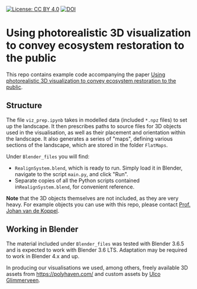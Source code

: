 [![License: CC BY 4.0](https://img.shields.io/badge/License-CC_BY_4.0-lightgrey.svg)](https://creativecommons.org/licenses/by/4.0/) [![DOI](https://zenodo.org/badge/DOI/10.5281/zenodo.14008586.svg)](https://doi.org/10.5281/zenodo.14008586)

# Using photorealistic 3D visualization to convey ecosystem restoration to the public

This repo contains example code accompanying the paper [Using photorealistic 3D visualization to convey ecosystem restoration to the public](https://doi.org/10.3389/fclim.2025.1525331).

## Structure

The file `viz_prep.ipynb` takes in modelled data (included `*.npz` files) to set up the landscape. It then prescribes paths to source files for 3D objects used in the visualisation, as well as their placement and orientation within the landscape. It also generates a series of "maps", defining various sections of the landscape, which are stored in the folder `FlatMaps`.

Under `Blender_files` you will find:
- `RealignSystem.blend`, which is ready to run. Simply load it in Blender, navigate to the script `main.py`, and click "Run".
- Separate copies of all the Python scripts contained in`RealignSystem.blend`, for convenient reference.

**Note** that the 3D objects themselves are not included, as they are very heavy. For example objects you can use with this repo, please contact [Prof. Johan van de Koppel](mailto:johan.van.de.koppel@nioz.nl).

## Working in Blender

The material included under `Blender_files` was tested with Blender 3.6.5 and is expected to work with Blender 3.6 LTS. Adaptation may be required to work in Blender 4.x and up.

In producing our visualisations we used, among others, freely available 3D assets from https://polyhaven.com/ and custom assets by [Ulco Glimmerveen](https://gallery.ulco-art.nl/).